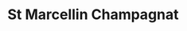 ---
  title: St Marcellin Champagnat
  description: St Marcellin’s story and Sacred Heart College .
  latitude: -26.1735
  longitude: 28.075287
  cards:
    - poi-016-card-001.md
    - poi-016-card-002.md
    - poi-016-card-003.md
    - poi-016-card-004.md
    - poi-016-card-005.md
    - poi-016-card-006.md
---